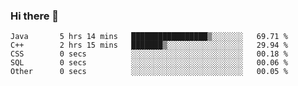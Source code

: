 ### Hi there 👋

<!--START_SECTION:waka-->

```text
Java       5 hrs 14 mins   █████████████████▒░░░░░░░   69.71 %
C++        2 hrs 15 mins   ███████▒░░░░░░░░░░░░░░░░░   29.94 %
CSS        0 secs          ░░░░░░░░░░░░░░░░░░░░░░░░░   00.18 %
SQL        0 secs          ░░░░░░░░░░░░░░░░░░░░░░░░░   00.06 %
Other      0 secs          ░░░░░░░░░░░░░░░░░░░░░░░░░   00.05 %
```

<!--END_SECTION:waka-->
<!--
**Boombag0607/Boombag0607** is a ✨ _special_ ✨ repository because its `README.md` (this file) appears on your GitHub profile.

Here are some ideas to get you started:

- 🔭 I’m currently working on ...
- 🌱 I’m currently learning ...
- 👯 I’m looking to collaborate on ...
- 🤔 I’m looking for help with ...
- 💬 Ask me about ...
- 📫 How to reach me: ...
- 😄 Pronouns: ...
- ⚡ Fun fact: ...
-->
